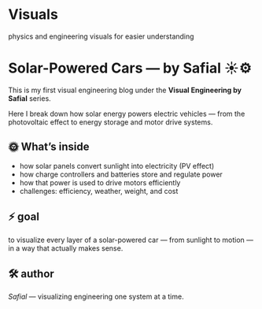 # Visuals
physics and engineering visuals for easier understanding


# Solar-Powered Cars — by Safial ☀️⚙️

This is my first visual engineering blog under the **Visual Engineering by Safial** series.

Here I break down how solar energy powers electric vehicles — from the photovoltaic effect to energy storage and motor drive systems.

## 🌞 What’s inside
- how solar panels convert sunlight into electricity (PV effect)
- how charge controllers and batteries store and regulate power
- how that power is used to drive motors efficiently
- challenges: efficiency, weather, weight, and cost

## ⚡ goal
to visualize every layer of a solar-powered car — from sunlight to motion — in a way that actually makes sense.

## 🛠️ author
*Safial* — visualizing engineering one system at a time.
